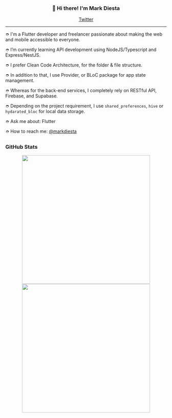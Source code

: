 
<h3 align="center">👋 Hi there! I'm Mark Diesta</h3>
<p align="center">
  <a href="https://twitter.com/markdiesta">Twitter</a>
</p>

---
➮ I'm a Flutter developer and freelancer passionate about making the web and mobile accessible to everyone.

➮ I’m currently learning API development using NodeJS/Typescript and Express/NestJS.

➮ I prefer Clean Code Architecture, for the folder & file structure.

➮ In addition to that, I use Provider, or BLoC package for app state management.

➮ Whereas for the back-end services, I completely rely on RESTful API, Firebase, and Supabase.

➮ Depending on the project requirement, I use `shared_preferences`, `hive` or `hydarated_bloc` for local data storage.

➮ Ask me about: Flutter 

➮ How to reach me: [@markdiesta](https://twitter.com/markdiesta)


## <h3 align="left">GitHub Stats</h3>

<p align = "center">
  <img src = "https://github-readme-stats.vercel.app/api?username=madz&show_icons=true&theme=bear" width = 400>
  <img src = "https://github-readme-streak-stats.herokuapp.com?user=madz&theme=dark&hide_border=true" width = 400>
</p>
